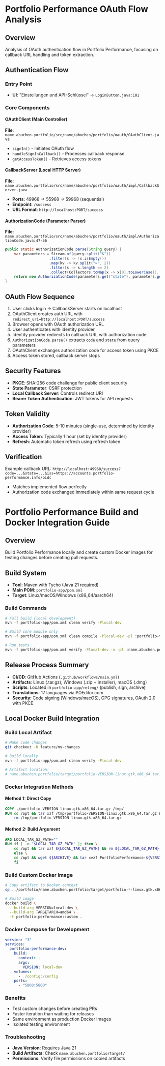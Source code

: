# Portfolio Performance OAuth Flow Analysis

## Overview

Analysis of OAuth authentication flow in Portfolio Performance, focusing on callback URL handling and token extraction.

## Authentication Flow

### Entry Point
- **UI**: "Einstellungen und API-Schlüssel" → `LoginButton.java:101`

### Core Components

#### OAuthClient (Main Controller)
**File**: `name.abuchen.portfolio/src/name/abuchen/portfolio/oauth/OAuthClient.java`
- `signIn()` - Initiates OAuth flow
- `handleSignInCallback()` - Processes callback response
- `getAccessToken()` - Retrieves access tokens

#### CallbackServer (Local HTTP Server)
**File**: `name.abuchen.portfolio/src/name/abuchen/portfolio/oauth/impl/CallbackServer.java`
- **Ports**: 49968 → 55968 → 59968 (sequential)
- **Endpoint**: `/success`
- **URL Format**: `http://localhost:PORT/success`

#### AuthorizationCode (Parameter Parser)
**File**: `name.abuchen.portfolio/src/name/abuchen/portfolio/oauth/impl/AuthorizationCode.java:47-56`
```java
public static AuthorizationCode parse(String query) {
    var parameters = Stream.of(query.split("&"))
                    .filter(s -> !s.isEmpty())
                    .map(kv -> kv.split("=", 2))
                    .filter(s -> s.length == 2)
                    .collect(Collectors.toMap(x -> x[0].toLowerCase(), x -> x[1]));
    return new AuthorizationCode(parameters.get("state"), parameters.get("code"));
}
```

## OAuth Flow Sequence

1. User clicks login → CallbackServer starts on localhost
2. OAuthClient creates auth URL with `redirect_uri=http://localhost:PORT/success`
3. Browser opens with OAuth authorization URL
4. User authenticates with identity provider
5. Identity provider redirects to callback URL with authorization code
6. `AuthorizationCode.parse()` extracts `code` and `state` from query parameters
7. OAuthClient exchanges authorization code for access token using PKCE
8. Access token stored, callback server stops

## Security Features

- **PKCE**: SHA-256 code challenge for public client security
- **State Parameter**: CSRF protection
- **Local Callback Server**: Controls redirect URI
- **Bearer Token Authentication**: JWT tokens for API requests

## Token Validity

- **Authorization Code**: 5-10 minutes (single-use, determined by identity provider)
- **Access Token**: Typically 1 hour (set by identity provider)
- **Refresh**: Automatic token refresh using refresh token

## Verification

Example callback URL: `http://localhost:49968/success?code=...&state=...&iss=https://accounts.portfolio-performance.info/oidc`
- Matches implemented flow perfectly
- Authorization code exchanged immediately within same request cycle

# Portfolio Performance Build and Docker Integration Guide

## Overview

Build Portfolio Performance locally and create custom Docker images for testing changes before creating pull requests.

## Build System

- **Tool**: Maven with Tycho (Java 21 required)
- **Main POM**: `portfolio-app/pom.xml`
- **Target**: Linux/macOS/Windows (x86_64/aarch64)

### Build Commands
```bash
# Full build (local development)
mvn -f portfolio-app/pom.xml clean verify -Plocal-dev

# Build core module only
mvn -f portfolio-app/pom.xml clean compile -Plocal-dev -pl :portfolio-target-definition,:name.abuchen.portfolio -am -amd

# Run tests
mvn -f portfolio-app/pom.xml verify -Plocal-dev -o -pl :name.abuchen.portfolio.tests -am -amd
```

## Release Process Summary

- **CI/CD**: GitHub Actions (`.github/workflows/main.yml`)
- **Artifacts**: Linux (.tar.gz), Windows (.zip + installer), macOS (.dmg)
- **Scripts**: Located in `portfolio-app/releng/` (publish, sign, archive)
- **Translations**: 17 languages via POEditor.com
- **Security**: Code signing (Windows/macOS), GPG signatures, OAuth 2.0 with PKCE

## Local Docker Build Integration

### Build Local Artifact

```bash
# Make code changes
git checkout -b feature/my-changes

# Build locally
mvn -f portfolio-app/pom.xml clean verify -Plocal-dev

# Artifact location:
# name.abuchen.portfolio/target/portfolio-VERSION-linux.gtk.x86_64.tar.gz
```

### Docker Integration Methods

#### Method 1: Direct Copy
```dockerfile
COPY ./portfolio-VERSION-linux.gtk.x86_64.tar.gz /tmp/
RUN cd /opt && tar xzf /tmp/portfolio-VERSION-linux.gtk.x86_64.tar.gz && \
    rm /tmp/portfolio-VERSION-linux.gtk.x86_64.tar.gz
```

#### Method 2: Build Argument
```dockerfile
ARG LOCAL_TAR_GZ_PATH=""
RUN if [ -n "$LOCAL_TAR_GZ_PATH" ]; then \
    cd /opt && tar xzf ${LOCAL_TAR_GZ_PATH} && rm ${LOCAL_TAR_GZ_PATH}; \
    else \
    cd /opt && wget ${ARCHIVE} && tar xvzf PortfolioPerformance-${VERSION}-${ARCHITECTURE}.tar.gz; \
    fi
```

### Build Custom Docker Image

```bash
# Copy artifact to Docker context
cp ../portfolio/name.abuchen.portfolio/target/portfolio-*-linux.gtk.x86_64.tar.gz ./

# Build image
docker build \
  --build-arg VERSION=local-dev \
  --build-arg TARGETARCH=amd64 \
  -t portfolio-performance:custom .
```

### Docker Compose for Development

```yaml
version: "3"
services:
  portfolio-performance-dev:
    build:
      context: .
      args:
        VERSION: local-dev
    volumes:
      - ./config:/config
    ports:
      - "5800:5800"
```

### Benefits

- Test custom changes before creating PRs
- Faster iteration than waiting for releases
- Same environment as production Docker images
- Isolated testing environment

### Troubleshooting

- **Java Version**: Requires Java 21
- **Build Artifacts**: Check `name.abuchen.portfolio/target/`
- **Permissions**: Verify file permissions on copied artifacts
